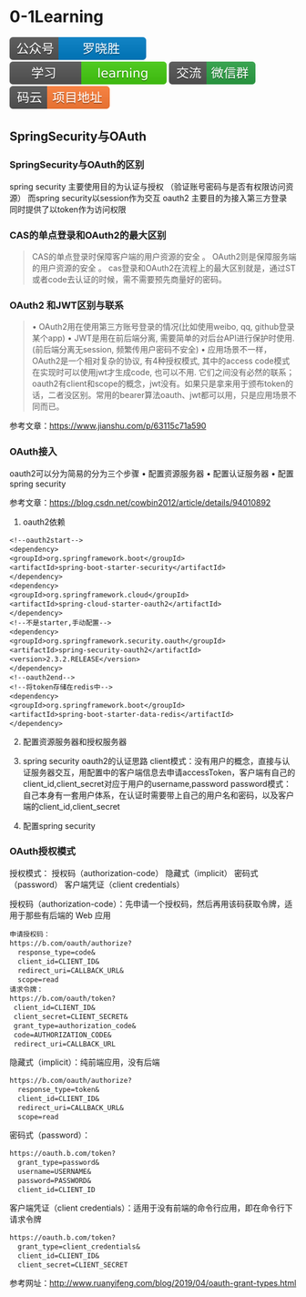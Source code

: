 # 0-1Learning

![alt text](../../static/common/svg/luoxiaosheng.svg "公众号")
![alt text](../../static/common/svg/luoxiaosheng_learning.svg "学习")
![alt text](../../static/common/svg/luoxiaosheng_wechat.svg "微信")
![alt text](../../static/common/svg/luoxiaosheng_gitee.svg "码云")

## SpringSecurity与OAuth

### SpringSecurity与OAuth的区别
spring security 主要使用目的为认证与授权 （验证账号密码与是否有权限访问资源） 而spring security以session作为交互
oauth2 主要目的为接入第三方登录  同时提供了以token作为访问权限

### CAS的单点登录和OAuth2的最大区别
>CAS的单点登录时保障客户端的用户资源的安全 。
OAuth2则是保障服务端的用户资源的安全 。
cas登录和OAuth2在流程上的最大区别就是，通过ST或者code去认证的时候，需不需要预先商量好的密码。

### OAuth2 和JWT区别与联系
>• OAuth2用在使用第三方账号登录的情况(比如使用weibo, qq, github登录某个app)
• JWT是用在前后端分离, 需要简单的对后台API进行保护时使用.(前后端分离无session, 频繁传用户密码不安全)
• 应用场景不一样，
OAuth2是一个相对复杂的协议, 有4种授权模式, 其中的access code模式在实现时可以使用jwt才生成code, 也可以不用. 它们之间没有必然的联系；
oauth2有client和scope的概念，jwt没有。如果只是拿来用于颁布token的话，二者没区别。常用的bearer算法oauth、jwt都可以用，只是应用场景不同而已。

参考文章：https://www.jianshu.com/p/63115c71a590

### OAuth接入

oauth2可以分为简易的分为三个步骤
	• 配置资源服务器
	• 配置认证服务器
	• 配置spring security
	
参考文章：https://blog.csdn.net/cowbin2012/article/details/94010892

1. oauth2依赖
```
<!--oauth2start-->
<dependency>
<groupId>org.springframework.boot</groupId>
<artifactId>spring-boot-starter-security</artifactId>
</dependency>
<dependency>
<groupId>org.springframework.cloud</groupId>
<artifactId>spring-cloud-starter-oauth2</artifactId>
</dependency>
<!--不是starter,手动配置-->
<dependency>
<groupId>org.springframework.security.oauth</groupId>
<artifactId>spring-security-oauth2</artifactId>
<version>2.3.2.RELEASE</version>
</dependency>
<!--oauth2end-->
<!--将token存储在redis中-->
<dependency>
<groupId>org.springframework.boot</groupId>
<artifactId>spring-boot-starter-data-redis</artifactId>
</dependency>
```
2. 配置资源服务器和授权服务器

3. spring security oauth2的认证思路
client模式：没有用户的概念，直接与认证服务器交互，用配置中的客户端信息去申请accessToken，客户端有自己的client_id,client_secret对应于用户的username,password
password模式：自己本身有一套用户体系，在认证时需要带上自己的用户名和密码，以及客户端的client_id,client_secret
4. 配置spring security

### OAuth授权模式
授权模式：
授权码（authorization-code）
隐藏式（implicit）
密码式（password）
客户端凭证（client credentials）

授权码（authorization-code）：先申请一个授权码，然后再用该码获取令牌，适用于那些有后端的 Web 应用
```
申请授权码：
https://b.com/oauth/authorize?
  response_type=code&
  client_id=CLIENT_ID&
  redirect_uri=CALLBACK_URL&
  scope=read
请求令牌：
https://b.com/oauth/token?
 client_id=CLIENT_ID&
 client_secret=CLIENT_SECRET&
 grant_type=authorization_code&
 code=AUTHORIZATION_CODE&
 redirect_uri=CALLBACK_URL
```

隐藏式（implicit）：纯前端应用，没有后端
```
https://b.com/oauth/authorize?
  response_type=token&
  client_id=CLIENT_ID&
  redirect_uri=CALLBACK_URL&
  scope=read
```

密码式（password）：
```
https://oauth.b.com/token?
  grant_type=password&
  username=USERNAME&
  password=PASSWORD&
  client_id=CLIENT_ID
```

客户端凭证（client credentials）：适用于没有前端的命令行应用，即在命令行下请求令牌
```
https://oauth.b.com/token?
  grant_type=client_credentials&
  client_id=CLIENT_ID&
  client_secret=CLIENT_SECRET
```

参考网址：http://www.ruanyifeng.com/blog/2019/04/oauth-grant-types.html

